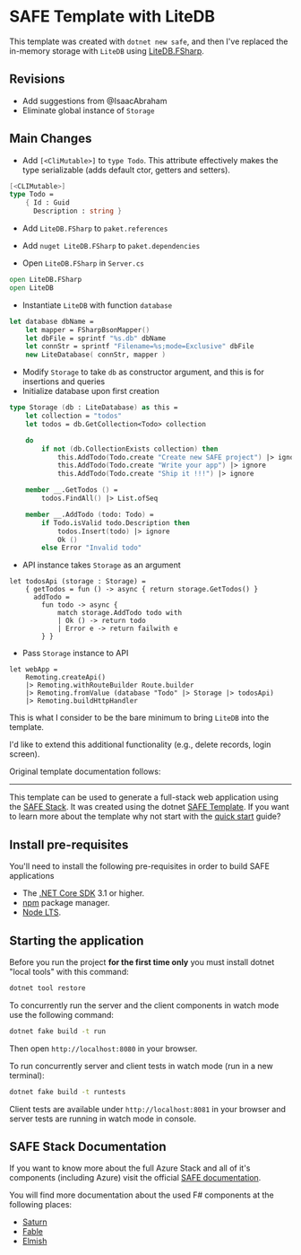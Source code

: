 # SAFE Template with LiteDB

This template was created with `dotnet new safe`, and then I've replaced the in-memory storage with `LiteDB` using [LiteDB.FSharp](https://github.com/Zaid-Ajaj/LiteDB.FSharp).

## Revisions

- Add suggestions from @IsaacAbraham
- Eliminate global instance of `Storage`

## Main Changes

- Add `[<CliMutable>]` to `type Todo`. This attribute effectively makes the type serializable (adds default ctor, getters and setters).

```fs
[<CLIMutable>]
type Todo =
    { Id : Guid
      Description : string }
```

- Add `LiteDB.FSharp` to `paket.references`
- Add `nuget LiteDB.FSharp` to `paket.dependencies`

- Open `LiteDB.FSharp` in `Server.cs`

```fs
open LiteDB.FSharp
open LiteDB
```

- Instantiate `LiteDB` with function `database`

```fs
let database dbName =
    let mapper = FSharpBsonMapper()
    let dbFile = sprintf "%s.db" dbName
    let connStr = sprintf "Filename=%s;mode=Exclusive" dbFile
    new LiteDatabase( connStr, mapper )
```

- Modify `Storage` to take `db` as constructor argument, and this is for insertions and queries
- Initialize database upon first creation

```fs
type Storage (db : LiteDatabase) as this =
    let collection = "todos"
    let todos = db.GetCollection<Todo> collection

    do 
        if not (db.CollectionExists collection) then
            this.AddTodo(Todo.create "Create new SAFE project") |> ignore
            this.AddTodo(Todo.create "Write your app") |> ignore
            this.AddTodo(Todo.create "Ship it !!!") |> ignore

    member __.GetTodos () =
        todos.FindAll() |> List.ofSeq

    member __.AddTodo (todo: Todo) =
        if Todo.isValid todo.Description then
            todos.Insert(todo) |> ignore
            Ok ()
        else Error "Invalid todo"
```

- API instance takes `Storage` as an argument
```
let todosApi (storage : Storage) =
    { getTodos = fun () -> async { return storage.GetTodos() }
      addTodo =
        fun todo -> async {
            match storage.AddTodo todo with
            | Ok () -> return todo
            | Error e -> return failwith e
        } }
```

- Pass `Storage` instance to API 
```
let webApp =
    Remoting.createApi()
    |> Remoting.withRouteBuilder Route.builder
    |> Remoting.fromValue (database "Todo" |> Storage |> todosApi)
    |> Remoting.buildHttpHandler
```
    
This is what I consider to be the bare minimum to bring `LiteDB` into the template.

I'd like to extend this additional functionality (e.g., delete records, login screen). 

Original template documentation follows:

----
This template can be used to generate a full-stack web application using the [SAFE Stack](https://safe-stack.github.io/). It was created using the dotnet [SAFE Template](https://safe-stack.github.io/docs/template-overview/). If you want to learn more about the template why not start with the [quick start](https://safe-stack.github.io/docs/quickstart/) guide?

## Install pre-requisites
You'll need to install the following pre-requisites in order to build SAFE applications

* The [.NET Core SDK](https://www.microsoft.com/net/download) 3.1 or higher.
* [npm](https://nodejs.org/en/download/) package manager.
* [Node LTS](https://nodejs.org/en/download/).

## Starting the application
Before you run the project **for the first time only** you must install dotnet "local tools" with this command:

```bash
dotnet tool restore
```

To concurrently run the server and the client components in watch mode use the following command:

```bash
dotnet fake build -t run
```

Then open `http://localhost:8080` in your browser.

To run concurrently server and client tests in watch mode (run in a new terminal):

```bash
dotnet fake build -t runtests
```

Client tests are available under `http://localhost:8081` in your browser and server tests are running in watch mode in console.

## SAFE Stack Documentation
If you want to know more about the full Azure Stack and all of it's components (including Azure) visit the official [SAFE documentation](https://safe-stack.github.io/docs/).

You will find more documentation about the used F# components at the following places:

* [Saturn](https://saturnframework.org/docs/)
* [Fable](https://fable.io/docs/)
* [Elmish](https://elmish.github.io/elmish/)
